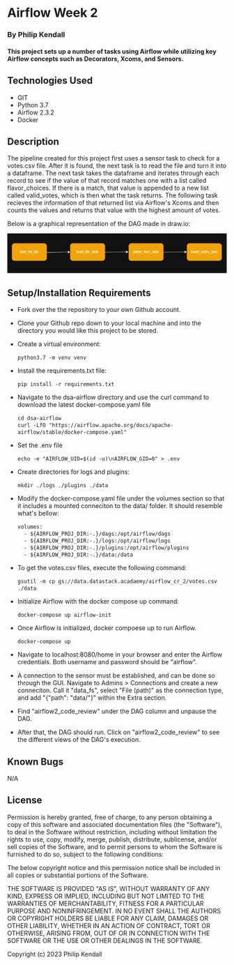# Airflow Week 2

### By Philip Kendall

#### This project sets up a number of tasks using Airflow while utilizing key Airflow concepts such as Decorators, Xcoms, and Sensors.
## Technologies Used

* GIT
* Python 3.7
* Airflow 2.3.2
* Docker


## Description
The pipeline created for this project first uses a sensor task to check for a votes.csv file. After it is found, the next task is to read the file and turn it into a dataframe. The next task takes the dataframe and iterates through each record to see if the value of that record matches one with a list called flavor_choices. If there is a match, that value is appended to a new list called valid_votes, which is then what the task returns. The following task recieves the information of that returned list via Airflow's Xcoms and then counts the values and returns that value with the highest amount of votes.

Below is a graphical representation of the DAG made in draw.io:

<img src="img/airflow2_dag_model.jpg" alt="Picture of the DAG.">

## Setup/Installation Requirements

* Fork over the the repository to your own Github account.
* Clone your Github repo down to your local machine and into the directory you would like this project to be stored.
* Create a virtual environment:
  ```
  python3.7 -m venv venv
  ```

* Install the requirements.txt file:
  ```
  pip install -r requirements.txt
  ```

* Navigate to the dsa-airflow directory and use the curl command to download the latest docker-compose.yaml file
  ```
  cd dsa-airflow
  curl -LfO "https://airflow.apache.org/docs/apache-airflow/stable/docker-compose.yaml"
  ```
* Set the .env file
  ```
  echo -e "AIRFLOW_UID=$(id -u)\nAIRFLOW_GID=0" > .env
  ```
* Create directories for logs and plugins:
  ```
  mkdir ./logs ./plugins ./data
  ```
* Modify the docker-compose.yaml file under the volumes section so that it includes a mounted conneciton to the data/ folder. It should resemble what's bellow:
  ```
  volumes:
    - ${AIRFLOW_PROJ_DIR:-.}/dags:/opt/airflow/dags
    - ${AIRFLOW_PROJ_DIR:-.}/logs:/opt/airflow/logs
    - ${AIRFLOW_PROJ_DIR:-.}/plugins:/opt/airflow/plugins
    - ${AIRFLOW_PROJ_DIR:-.}/data:/data
  ```
* To get the votes.csv files, execute the following command:
  ```
  gsutil -m cp gs://data.datastack.acadaemy/airflow_cr_2/votes.csv ./data
  ```
* Initialize Airflow with the docker compose up command:
  ```
  docker-compose up airflow-init
  ```
* Once Airflow is initialized, docker compoese up to run Airflow.
  ```
  docker-compose up
  ```
* Navigate to localhost:8080/home in your browser and enter the Airflow credentials. Both username and password should be "airflow".
* A connection to the sensor must be established, and can be done so through the GUI. Navigate to Admins > Connections and create a new conneciton. Call it "data_fs", select "File (path)" as the connection type, and add "{"path": "data/"}" within the Extra section. 
* Find "airflow2_code_review" under the DAG column and unpause the DAG.
* After that, the DAG should run. Click on "airflow2_code_review" to see the different views of the DAG's execution.

## Known Bugs

N/A

## License

Permission is hereby granted, free of charge, to any person obtaining
a copy of this software and associated documentation files (the
"Software"), to deal in the Software without restriction, including
without limitation the rights to use, copy, modify, merge, publish,
distribute, sublicense, and/or sell copies of the Software, and to
permit persons to whom the Software is furnished to do so, subject to
the following conditions:

The below copyright notice and this permission notice shall be
included in all copies or substantial portions of the Software.

THE SOFTWARE IS PROVIDED "AS IS", WITHOUT WARRANTY OF ANY KIND,
EXPRESS OR IMPLIED, INCLUDING BUT NOT LIMITED TO THE WARRANTIES OF
MERCHANTABILITY, FITNESS FOR A PARTICULAR PURPOSE AND
NONINFRINGEMENT. IN NO EVENT SHALL THE AUTHORS OR COPYRIGHT HOLDERS BE
LIABLE FOR ANY CLAIM, DAMAGES OR OTHER LIABILITY, WHETHER IN AN ACTION
OF CONTRACT, TORT OR OTHERWISE, ARISING FROM, OUT OF OR IN CONNECTION
WITH THE SOFTWARE OR THE USE OR OTHER DEALINGS IN THE SOFTWARE.

Copyright (c) 2023 Philip Kendall